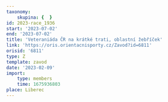 ```yaml
---
taxonomy:
    skupina: {  }
id: 2023-race_1936
start: '2023-07-02'
end: '2023-07-02'
title: 'Veteraniáda ČR na krátké trati, oblastní žebříček'
link: 'https://oris.orientacnisporty.cz/Zavod?id=6811'
orisid: '6811'
type: Z
template: zavod
date: '2023-02-09'
import:
    type: members
    time: 1675936803
place: Liberec
---
```


